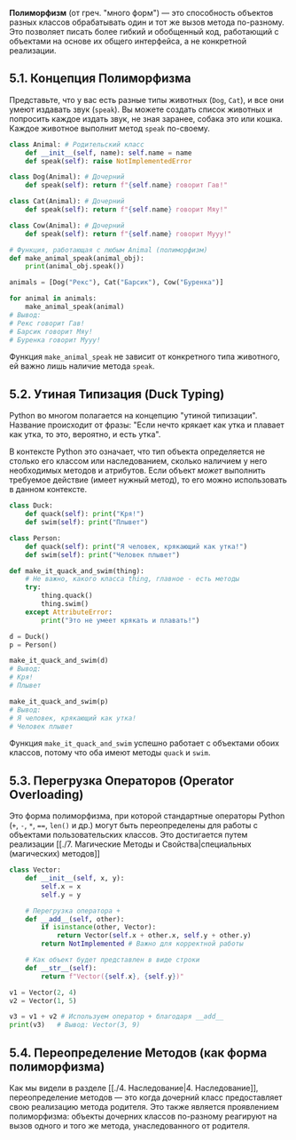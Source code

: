**Полиморфизм** (от греч. "много форм") — это способность объектов разных классов обрабатывать один и тот же вызов метода по-разному. Это позволяет писать более гибкий и обобщенный код, работающий с объектами на основе их общего интерфейса, а не конкретной реализации.

## 5.1. Концепция Полиморфизма

Представьте, что у вас есть разные типы животных (`Dog`, `Cat`), и все они умеют издавать звук (`speak`). Вы можете создать список животных и попросить каждое издать звук, не зная заранее, собака это или кошка. Каждое животное выполнит метод `speak` по-своему.

```python
class Animal: # Родительский класс
    def __init__(self, name): self.name = name
    def speak(self): raise NotImplementedError

class Dog(Animal): # Дочерний
    def speak(self): return f"{self.name} говорит Гав!"

class Cat(Animal): # Дочерний
    def speak(self): return f"{self.name} говорит Мяу!"

class Cow(Animal): # Дочерний
    def speak(self): return f"{self.name} говорит Мууу!"

# Функция, работающая с любым Animal (полиморфизм)
def make_animal_speak(animal_obj):
    print(animal_obj.speak())

animals = [Dog("Рекс"), Cat("Барсик"), Cow("Буренка")]

for animal in animals:
    make_animal_speak(animal)
# Вывод:
# Рекс говорит Гав!
# Барсик говорит Мяу!
# Буренка говорит Мууу!
```
Функция `make_animal_speak` не зависит от конкретного типа животного, ей важно лишь наличие метода `speak`.

## 5.2. Утиная Типизация (Duck Typing)

Python во многом полагается на концепцию "утиной типизации". Название происходит от фразы: "Если нечто крякает как утка и плавает как утка, то это, вероятно, и есть утка".

В контексте Python это означает, что тип объекта определяется не столько его классом или наследованием, сколько наличием у него необходимых методов и атрибутов. Если объект *может* выполнить требуемое действие (имеет нужный метод), то его можно использовать в данном контексте.

```python
class Duck:
    def quack(self): print("Кря!")
    def swim(self): print("Плывет")

class Person:
    def quack(self): print("Я человек, крякающий как утка!")
    def swim(self): print("Человек плывет")

def make_it_quack_and_swim(thing):
    # Не важно, какого класса thing, главное - есть методы
    try:
        thing.quack()
        thing.swim()
    except AttributeError:
        print("Это не умеет крякать и плавать!")

d = Duck()
p = Person()

make_it_quack_and_swim(d)
# Вывод:
# Кря!
# Плывет

make_it_quack_and_swim(p)
# Вывод:
# Я человек, крякающий как утка!
# Человек плывет
```
Функция `make_it_quack_and_swim` успешно работает с объектами обоих классов, потому что оба имеют методы `quack` и `swim`.

## 5.3. Перегрузка Операторов (Operator Overloading)

Это форма полиморфизма, при которой стандартные операторы Python (`+`, `-`, `*`, `==`, `len()` и др.) могут быть переопределены для работы с объектами пользовательских классов. Это достигается путем реализации [[./7. Магические Методы и Свойства|специальных (магических) методов]]

```python
class Vector:
    def __init__(self, x, y):
        self.x = x
        self.y = y

    # Перегрузка оператора +
    def __add__(self, other):
        if isinstance(other, Vector):
            return Vector(self.x + other.x, self.y + other.y)
        return NotImplemented # Важно для корректной работы

    # Как объект будет представлен в виде строки
    def __str__(self):
        return f"Vector({self.x}, {self.y})"

v1 = Vector(2, 4)
v2 = Vector(1, 5)

v3 = v1 + v2 # Используем оператор + благодаря __add__
print(v3)   # Вывод: Vector(3, 9)
```

## 5.4. Переопределение Методов (как форма полиморфизма)

Как мы видели в разделе [[./4. Наследование|4. Наследование]], переопределение методов — это когда дочерний класс предоставляет свою реализацию метода родителя. Это также является проявлением полиморфизма: объекты дочерних классов по-разному реагируют на вызов одного и того же метода, унаследованного от родителя.